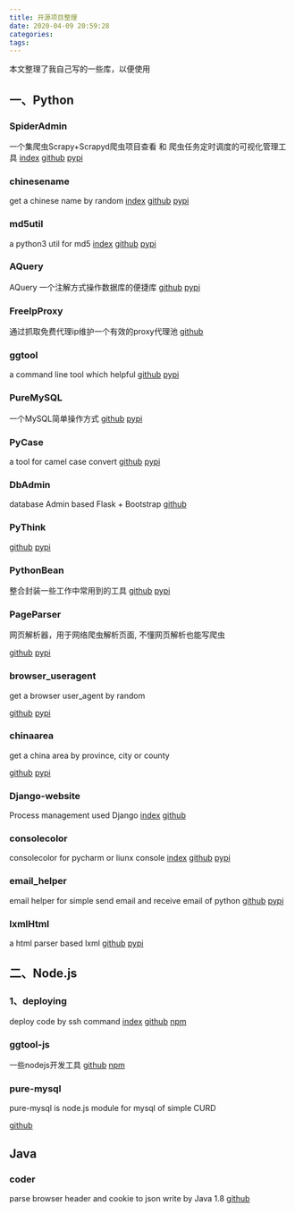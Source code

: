 ```yaml
---
title: 开源项目整理
date: 2020-04-09 20:59:28
categories:
tags:
---
```


本文整理了我自己写的一些库，以便使用
<!-- more -->

## 一、Python
### SpiderAdmin
一个集爬虫Scrapy+Scrapyd爬虫项目查看 和 爬虫任务定时调度的可视化管理工具
[index](https://www.pengshiyu.com/SpiderAdmin/) 
[github](https://github.com/mouday/SpiderAdmin)
[pypi](https://pypi.org/project/SpiderAdmin/)

### chinesename
get a chinese name by random 
[index](http://www.pengshiyu.com/chinesename/)
[github](https://github.com/mouday/chinesename)
[pypi](https://pypi.org/project/chinesename/)


### md5util
a python3 util for md5 
[index](http://www.pengshiyu.com/md5util/)
[github](https://github.com/mouday/md5util)
[pypi](https://pypi.org/project/md5util/)

### AQuery
AQuery 一个注解方式操作数据库的便捷库
[github](https://github.com/mouday/AQuery)
[pypi](https://pypi.org/project/AQuery/)


### FreeIpProxy
通过抓取免费代理ip维护一个有效的proxy代理池
[github](https://github.com/mouday/FreeIpProxy)

### ggtool
a command line tool which helpful
[github](https://github.com/mouday/ggtool)
[pypi](https://pypi.org/project/ggtool/)

### PureMySQL
一个MySQL简单操作方式
[github](https://github.com/mouday/PureMySQL)
[pypi](https://pypi.org/project/PureMySQL/)

### PyCase
a tool for camel case convert
[github](https://github.com/mouday/PyCase)
[pypi](https://pypi.org/project/PyCase/)

### DbAdmin
database Admin based Flask + Bootstrap
[github](https://github.com/mouday/DbAdmin)


### PyThink
[github](https://github.com/mouday/PyThink)
[pypi](https://pypi.org/project/PyThink/)


### PythonBean
整合封装一些工作中常用到的工具
[github](https://github.com/mouday/PythonBean)
[pypi](https://pypi.org/project/PythonBean/)

### PageParser
网页解析器，用于网络爬虫解析页面, 不懂网页解析也能写爬虫

[github](https://github.com/mouday/PageParser)
[pypi](https://pypi.org/project/page-parser/)

### browser_useragent
get a browser user_agent by random

[github](https://github.com/mouday/browser_useragent)
[pypi](https://pypi.org/project/page-parser/)

### chinaarea 
get a china area by province, city or county

[github](https://github.com/mouday/chinaarea)
[pypi](https://pypi.org/project/chinaarea/)

### Django-website
Process management used Django 
[index](https://www.pengshiyu.com/Django-website/)
[github](https://github.com/mouday/chinaarea)

### consolecolor
consolecolor for pycharm or liunx console 
[index](http://www.pengshiyu.com/consolecolor/)
[github](https://github.com/mouday/consolecolor)
[pypi](https://pypi.org/project/consolecolor/)

### email_helper
email helper for simple send email and receive email of python
[github](https://github.com/mouday/email_helper)
[pypi](https://pypi.org/project/email-helper/)

### lxmlHtml
a html parser based lxml
[github](https://github.com/mouday/lxmlHtml)
[pypi](https://pypi.org/project/lxmlHtml/)


## 二、Node.js
### 1、deploying
deploy code by ssh command
[index](https://www.pengshiyu.com/deploying/) 
[github](https://github.com/mouday/deploying) 
[npm](https://www.npmjs.com/package/deploying)

### ggtool-js
一些nodejs开发工具
[github](https://github.com/mouday/ggtool-js)
[npm](https://www.npmjs.com/package/ggtool-js)

### pure-mysql
pure-mysql is node.js module for mysql of simple CURD

[github](https://github.com/mouday/pure-mysql)

## Java
### coder
parse browser header and cookie to json write by Java 1.8
[github](https://github.com/mouday/coder)
